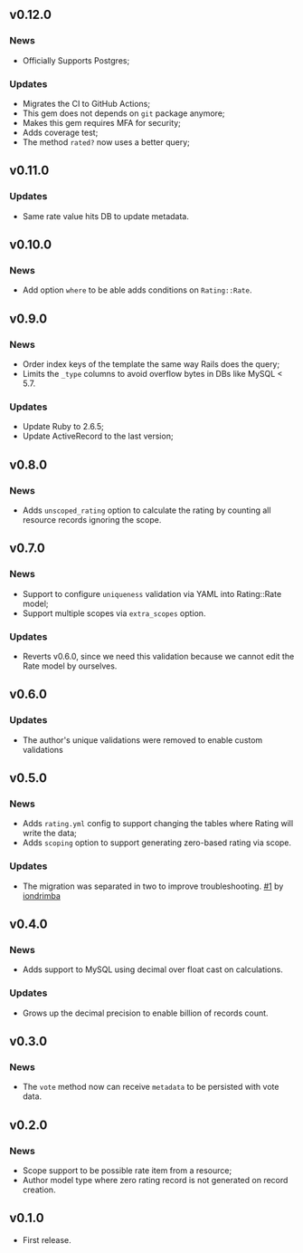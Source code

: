 ## v0.12.0

### News

- Officially Supports Postgres;

### Updates

- Migrates the CI to GitHub Actions;
- This gem does not depends on `git` package anymore;
- Makes this gem requires MFA for security;
- Adds coverage test;
- The method `rated?` now uses a better query;

## v0.11.0

### Updates

- Same rate value hits DB to update metadata.

## v0.10.0

### News

- Add option `where` to be able adds conditions on `Rating::Rate`.

## v0.9.0

### News

- Order index keys of the template the same way Rails does the query;
- Limits the `_type` columns to avoid overflow bytes in DBs like MySQL < 5.7.

### Updates

- Update Ruby to 2.6.5;
- Update ActiveRecord to the last version;

## v0.8.0

### News

- Adds `unscoped_rating` option to calculate the rating by counting all resource records ignoring the scope.

## v0.7.0

### News

- Support to configure `uniqueness` validation via YAML into Rating::Rate model;
- Support multiple scopes via `extra_scopes` option.

### Updates

- Reverts v0.6.0, since we need this validation because we cannot edit the Rate model by ourselves.

## v0.6.0

### Updates

- The author's unique validations were removed to enable custom validations

## v0.5.0

### News

- Adds `rating.yml` config to support changing the tables where Rating will write the data;
- Adds `scoping` option to support generating zero-based rating via scope.

### Updates

- The migration was separated in two to improve troubleshooting. [#1](https://github.com/wbotelhos/rating/pull/1) by [iondrimba](https://github.com/iondrimba)

## v0.4.0

### News

- Adds support to MySQL using decimal over float cast on calculations.

### Updates

- Grows up the decimal precision to enable billion of records count.

## v0.3.0

### News

- The `vote` method now can receive `metadata` to be persisted with vote data.

## v0.2.0

### News

- Scope support to be possible rate item from a resource;
- Author model type where zero rating record is not generated on record creation.

## v0.1.0

- First release.
